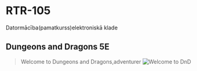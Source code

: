 # RTR-105
Datormācība(pamatkurss)elektroniskā klade 
## Dungeons and Dragons 5E
>Welcome to Dungeons and Dragons,adventurer
![Welcome to DnD](https://comiczone.ru/wp-content/uploads/2019/10/c433543859742e9843f3269d7c5e89863bb2e13e.png)

